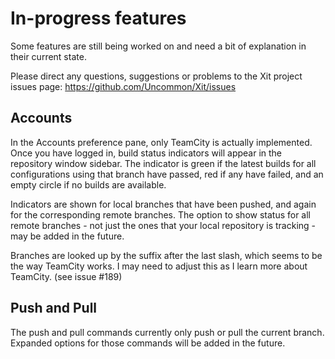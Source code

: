 # In-progress features

Some features are still being worked on and need a bit of explanation in their current state.

Please direct any questions, suggestions or problems to the Xit project issues page: https://github.com/Uncommon/Xit/issues

## Accounts

In the Accounts preference pane, only TeamCity is actually implemented. Once you have logged in, build status indicators will appear in the repository window sidebar. The indicator is green if the latest builds for all configurations using that branch have passed, red if any have failed, and an empty circle if no builds are available.

Indicators are shown for local branches that have been pushed, and again for the corresponding remote branches. The option to show status for all remote branches - not just the ones that your local repository is tracking - may be added in the future.

Branches are looked up by the suffix after the last slash, which seems to be the way TeamCity works. I may need to adjust this as I learn more about TeamCity. (see issue #189)

## Push and Pull

The push and pull commands currently only push or pull the current branch. Expanded options for those commands will be added in the future.
